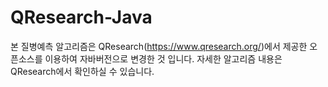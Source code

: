 # QResearch-Java

본 질병예측 알고리즘은 QResearch(https://www.qresearch.org/)에서 제공한 오픈소스를 이용하여 자바버전으로 변경한 것 입니다.
자세한 알고리즘 내용은 QResearch에서 확인하실 수 있습니다.

